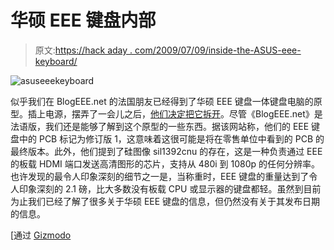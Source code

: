 # 华硕 EEE 键盘内部

> 原文:[https://hack aday . com/2009/07/09/inside-the-ASUS-eee-keyboard/](https://hackaday.com/2009/07/09/inside-the-asus-eee-keyboard/)

![asuseeekeyboard](../Images/de36dbe80d04d5961bdd4d7e38279bb9.png "asuseeekeyboard")

似乎我们在 BlogEEE.net 的法国朋友已经得到了华硕 EEE 键盘一体键盘电脑的原型。插上电源，摆弄了一会儿之后，[他们决定把它拆开](http://www.blogeee.net/2009/07/08/test-eeekeyboard-fonctionnement-et-composants/)。尽管《BlogEEE.net》是法语版，我们还是能够了解到这个原型的一些东西。据该网站称，他们的 EEE 键盘中的 PCB 标记为修订版 1，这意味着这很可能是将在零售单位中看到的 PCB 的最终版本。此外，他们提到了硅图像 sil1392cnu 的存在，这是一种负责通过 EEE 的板载 HDMI 端口发送高清图形的芯片，支持从 480i 到 1080p 的任何分辨率。也许发现的最令人印象深刻的细节之一是，当称重时，EEE 键盘的重量达到了令人印象深刻的 2.1 磅，比大多数没有板载 CPU 或显示器的键盘都轻。虽然到目前为止我们已经了解了很多关于华硕 EEE 键盘的信息，但仍然没有关于其发布日期的信息。

[通过 [Gizmodo](http://gizmodo.com/5309895/asus-eee-keyboard-open-and-fully-naked)